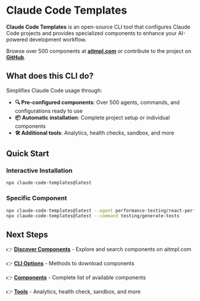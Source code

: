 # Claude Code Templates

**Claude Code Templates** is an open-source CLI tool that configures Claude Code projects and provides specialized components to enhance your AI-powered development workflow.

Browse over 500 components at **[aitmpl.com](https://aitmpl.com/)** or contribute to the project on **[GitHub](https://github.com/davila7/claude-code-templates)**.

## What does this CLI do?

Simplifies Claude Code usage through:

- **🔍 Pre-configured components**: Over 500 agents, commands, and configurations ready to use
- **📦 Automatic installation**: Complete project setup or individual components
- **🛠️ Additional tools**: Analytics, health checks, sandbox, and more

## Quick Start

### Interactive Installation

```bash
npx claude-code-templates@latest
```

### Specific Component

```bash
npx claude-code-templates@latest --agent performance-testing/react-performance-optimization
npx claude-code-templates@latest --command testing/generate-tests
```

## Next Steps

👉 **[Discover Components](https://aitmpl.com/)** - Explore and search components on aitmpl.com

👉 **[CLI Options](https://docs.aitmpl.com/docs/cli-options)** - Methods to download components

👉 **[Components](https://docs.aitmpl.com/docs/components/overview)** - Complete list of available components

👉 **[Tools](https://docs.aitmpl.com/docs/tools/overview)** - Analytics, health check, sandbox, and more
